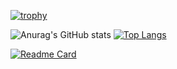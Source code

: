[![trophy](https://github-profile-trophy.vercel.app/?username=k-syota&theme=onestar&column=7&margin-w=15&margin-h=15)](https://github.com/k-syota/github-profile-trophy)

![Anurag's GitHub stats](https://github-readme-stats.vercel.app/api?username=k-syota&show_icons=true&theme=tokyonight)
[![Top Langs](https://github-readme-stats.vercel.app/api/top-langs/?username=k-syota&layout=donut)](https://github.com/k-syota/github-readme-stats)

[![Readme Card](https://github-readme-stats.vercel.app/api/pin/?username=k-syota&repo=github-readme-stats)](https://github.com/k-syota/github-readme-stats)
